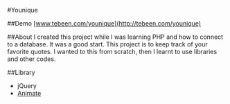 #Younique

##Demo
[www.tebeen.com/younique](http://tebeen.com/younique)  

##About
I created this project while I was learning PHP and how to connect to a database. It was a good start. This project is to keep track of your favorite quotes. I wanted to this from scratch, then I learnt to use libraries and other codes.


##Library

* jQuery 
* [Animate](https://daneden.github.io/animate.css/)